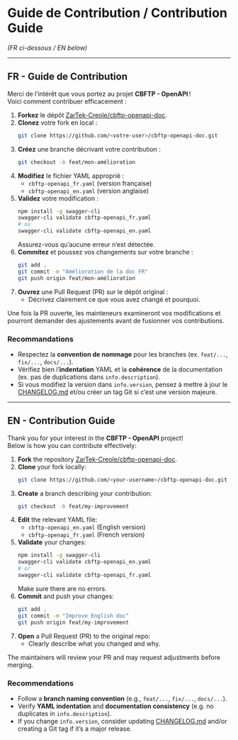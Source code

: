 # Guide de Contribution / Contribution Guide

*(FR ci-dessous / EN below)*

---

## FR - Guide de Contribution

Merci de l’intérêt que vous portez au projet **CBFTP - OpenAPI** !  
Voici comment contribuer efficacement :

1. **Forkez** le dépôt [ZarTek-Creole/cbftp-openapi-doc](https://github.com/ZarTek-Creole/cbftp-openapi-doc).
2. **Clonez** votre fork en local :
   ```bash
   git clone https://github.com/<votre-user>/cbftp-openapi-doc.git
   ```
3. **Créez** une branche décrivant votre contribution :
   ```bash
   git checkout -b feat/mon-amélioration
   ```
4. **Modifiez** le fichier YAML approprié :
   - `cbftp-openapi_fr.yaml` (version française)
   - `cbftp-openapi_en.yaml` (version anglaise)
5. **Validez** votre modification :
   ```bash
   npm install -g swagger-cli
   swagger-cli validate cbftp-openapi_fr.yaml
   # ou
   swagger-cli validate cbftp-openapi_en.yaml
   ```
   Assurez-vous qu’aucune erreur n’est détectée.
6. **Commitez** et poussez vos changements sur votre branche :
   ```bash
   git add .
   git commit -m "Amélioration de la doc FR"
   git push origin feat/mon-amélioration
   ```
7. **Ouvrez** une Pull Request (PR) sur le dépôt original :
   - Décrivez clairement ce que vous avez changé et pourquoi.

Une fois la PR ouverte, les mainteneurs examineront vos modifications et pourront demander des ajustements avant de fusionner vos contributions.

### Recommandations

- Respectez la **convention de nommage** pour les branches (ex. `feat/...`, `fix/...`, `docs/...`).
- Vérifiez bien l’**indentation** YAML et la **cohérence** de la documentation (ex. pas de duplications dans `info.description`).
- Si vous modifiez la version dans `info.version`, pensez à mettre à jour le [CHANGELOG.md](./CHANGELOG.md) et/ou créer un tag Git si c’est une version majeure.

---

## EN - Contribution Guide

Thank you for your interest in the **CBFTP - OpenAPI** project!  
Below is how you can contribute effectively:

1. **Fork** the repository [ZarTek-Creole/cbftp-openapi-doc](https://github.com/ZarTek-Creole/cbftp-openapi-doc).
2. **Clone** your fork locally:
   ```bash
   git clone https://github.com/<your-username>/cbftp-openapi-doc.git
   ```
3. **Create** a branch describing your contribution:
   ```bash
   git checkout -b feat/my-improvement
   ```
4. **Edit** the relevant YAML file:
   - `cbftp-openapi_en.yaml` (English version)
   - `cbftp-openapi_fr.yaml` (French version)
5. **Validate** your changes:
   ```bash
   npm install -g swagger-cli
   swagger-cli validate cbftp-openapi_en.yaml
   # or
   swagger-cli validate cbftp-openapi_fr.yaml
   ```
   Make sure there are no errors.
6. **Commit** and push your changes:
   ```bash
   git add .
   git commit -m "Improve English doc"
   git push origin feat/my-improvement
   ```
7. **Open** a Pull Request (PR) to the original repo:
   - Clearly describe what you changed and why.

The maintainers will review your PR and may request adjustments before merging.

### Recommendations

- Follow a **branch naming convention** (e.g., `feat/...`, `fix/...`, `docs/...`).
- Verify **YAML indentation** and **documentation consistency** (e.g. no duplicates in `info.description`).
- If you change `info.version`, consider updating [CHANGELOG.md](./CHANGELOG.md) and/or creating a Git tag if it’s a major release.
